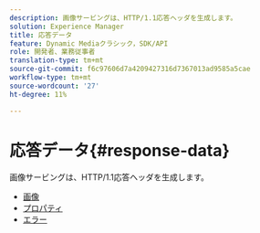 ```yaml
---
description: 画像サービングは、HTTP/1.1応答ヘッダを生成します。
solution: Experience Manager
title: 応答データ
feature: Dynamic Mediaクラシック，SDK/API
role: 開発者、業務従事者
translation-type: tm+mt
source-git-commit: f6c97606d7a4209427316d7367013ad9585a5cae
workflow-type: tm+mt
source-wordcount: '27'
ht-degree: 11%

---
```



# 応答データ{#response-data}

画像サービングは、HTTP/1.1応答ヘッダを生成します。

* [画像](c-images.md)
* [プロパティ](c-properties/c-properties.md)
* [エラー](r-errors.md)
